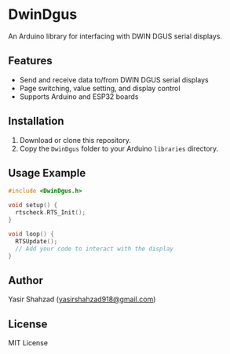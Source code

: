# DwinDgus

An Arduino library for interfacing with DWIN DGUS serial displays.

## Features
- Send and receive data to/from DWIN DGUS serial displays
- Page switching, value setting, and display control
- Supports Arduino and ESP32 boards

## Installation
1. Download or clone this repository.
2. Copy the `DwinDgus` folder to your Arduino `libraries` directory.

## Usage Example
```cpp
#include <DwinDgus.h>

void setup() {
  rtscheck.RTS_Init();
}

void loop() {
  RTSUpdate();
  // Add your code to interact with the display
}
```

## Author
Yasir Shahzad (<yasirshahzad918@gmail.com>)

## License
MIT License